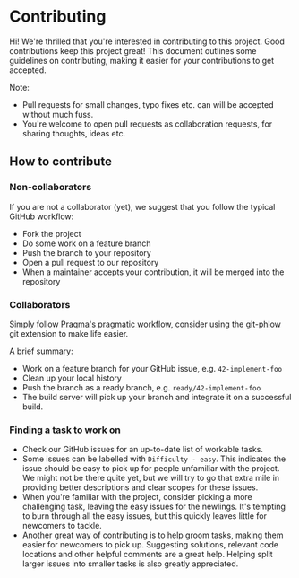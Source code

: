 # Contributing

Hi! We're thrilled that you're interested in contributing to this project. Good contributions keep this project great! This document outlines some guidelines on contributing, making it easier for your contributions to get accepted.

Note:

 * Pull requests for small changes, typo fixes etc. can will be accepted without much fuss.
 * You're welcome to open pull requests as collaboration requests, for sharing thoughts, ideas etc. 

## How to contribute

### Non-collaborators

If you are not a collaborator (yet), we suggest that you follow the typical GitHub workflow:

 * Fork the project
 * Do some work on a feature branch
 * Push the branch to your repository
 * Open a pull request to our repository
 * When a maintainer accepts your contribution, it will be merged into the repository

### Collaborators

Simply follow [Praqma's pragmatic workflow](http://www.praqma.com/stories/a-pragmatic-workflow/), consider using the [git-phlow](https://github.com/Praqma/git-phlow) git extension to make life easier.

A brief summary:

 * Work on a feature branch for your GitHub issue, e.g. `42-implement-foo`
 * Clean up your local history 
 * Push the branch as a ready branch, e.g. `ready/42-implement-foo`
 * The build server will pick up your branch and integrate it on a successful build.

### Finding a task to work on

 * Check our GitHub issues for an up-to-date list of workable tasks.
 * Some issues can be labelled with `Difficulty - easy`. This indicates the issue should be easy  to pick up for people unfamiliar with the project. We might not be there quite yet, but we will try to go that extra mile in providing better descriptions and clear scopes for these issues.
 * When you're familiar with the project, consider picking a more challenging task, leaving the easy issues for the newlings. It's tempting to burn through all the easy issues, but this quickly leaves little for newcomers to tackle.
 * Another great way of contributing is to help groom tasks, making them easier for newcomers to pick up. Suggesting solutions, relevant code locations and other helpful comments are a great help. Helping split larger issues into smaller tasks is also greatly appreciated.
